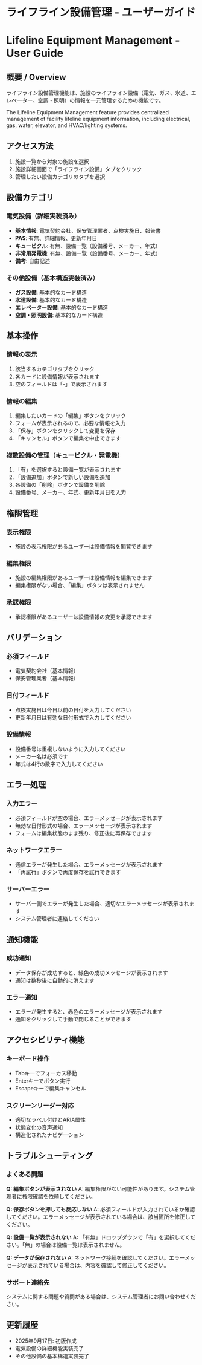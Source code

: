 # ライフライン設備管理 - ユーザーガイド
# Lifeline Equipment Management - User Guide

## 概要 / Overview

ライフライン設備管理機能は、施設のライフライン設備（電気、ガス、水道、エレベーター、空調・照明）の情報を一元管理するための機能です。

The Lifeline Equipment Management feature provides centralized management of facility lifeline equipment information, including electrical, gas, water, elevator, and HVAC/lighting systems.

## アクセス方法

1. 施設一覧から対象の施設を選択
2. 施設詳細画面で「ライフライン設備」タブをクリック
3. 管理したい設備カテゴリのタブを選択

## 設備カテゴリ

### 電気設備（詳細実装済み）
- **基本情報**: 電気契約会社、保安管理業者、点検実施日、報告書
- **PAS**: 有無、詳細情報、更新年月日
- **キュービクル**: 有無、設備一覧（設備番号、メーカー、年式）
- **非常用発電機**: 有無、設備一覧（設備番号、メーカー、年式）
- **備考**: 自由記述

### その他設備（基本構造実装済み）
- **ガス設備**: 基本的なカード構造
- **水道設備**: 基本的なカード構造
- **エレベーター設備**: 基本的なカード構造
- **空調・照明設備**: 基本的なカード構造

## 基本操作

### 情報の表示
1. 該当するカテゴリタブをクリック
2. 各カードに設備情報が表示されます
3. 空のフィールドは「-」で表示されます

### 情報の編集
1. 編集したいカードの「編集」ボタンをクリック
2. フォームが表示されるので、必要な情報を入力
3. 「保存」ボタンをクリックして変更を保存
4. 「キャンセル」ボタンで編集を中止できます

### 複数設備の管理（キュービクル・発電機）
1. 「有」を選択すると設備一覧が表示されます
2. 「設備追加」ボタンで新しい設備を追加
3. 各設備の「削除」ボタンで設備を削除
4. 設備番号、メーカー、年式、更新年月日を入力

## 権限管理

### 表示権限
- 施設の表示権限があるユーザーは設備情報を閲覧できます

### 編集権限
- 施設の編集権限があるユーザーは設備情報を編集できます
- 編集権限がない場合、「編集」ボタンは表示されません

### 承認権限
- 承認権限があるユーザーは設備情報の変更を承認できます

## バリデーション

### 必須フィールド
- 電気契約会社（基本情報）
- 保安管理業者（基本情報）

### 日付フィールド
- 点検実施日は今日以前の日付を入力してください
- 更新年月日は有効な日付形式で入力してください

### 設備情報
- 設備番号は重複しないように入力してください
- メーカー名は必須です
- 年式は4桁の数字で入力してください

## エラー処理

### 入力エラー
- 必須フィールドが空の場合、エラーメッセージが表示されます
- 無効な日付形式の場合、エラーメッセージが表示されます
- フォームは編集状態のまま残り、修正後に再保存できます

### ネットワークエラー
- 通信エラーが発生した場合、エラーメッセージが表示されます
- 「再試行」ボタンで再度保存を試行できます

### サーバーエラー
- サーバー側でエラーが発生した場合、適切なエラーメッセージが表示されます
- システム管理者に連絡してください

## 通知機能

### 成功通知
- データ保存が成功すると、緑色の成功メッセージが表示されます
- 通知は数秒後に自動的に消えます

### エラー通知
- エラーが発生すると、赤色のエラーメッセージが表示されます
- 通知をクリックして手動で閉じることができます

## アクセシビリティ機能

### キーボード操作
- Tabキーでフォーカス移動
- Enterキーでボタン実行
- Escapeキーで編集キャンセル

### スクリーンリーダー対応
- 適切なラベル付けとARIA属性
- 状態変化の音声通知
- 構造化されたナビゲーション

## トラブルシューティング

### よくある問題

**Q: 編集ボタンが表示されない**
A: 編集権限がない可能性があります。システム管理者に権限確認を依頼してください。

**Q: 保存ボタンを押しても反応しない**
A: 必須フィールドが入力されているか確認してください。エラーメッセージが表示されている場合は、該当箇所を修正してください。

**Q: 設備一覧が表示されない**
A: 「有無」ドロップダウンで「有」を選択してください。「無」の場合は設備一覧は表示されません。

**Q: データが保存されない**
A: ネットワーク接続を確認してください。エラーメッセージが表示されている場合は、内容を確認して修正してください。

### サポート連絡先
システムに関する問題や質問がある場合は、システム管理者にお問い合わせください。

## 更新履歴

- 2025年9月17日: 初版作成
- 電気設備の詳細機能実装完了
- その他設備の基本構造実装完了